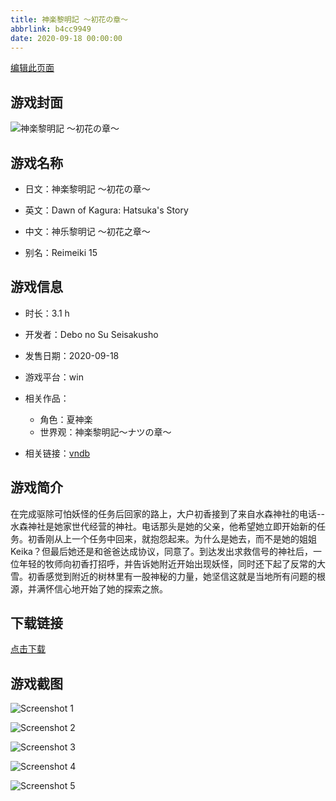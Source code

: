 ```yaml
---
title: 神楽黎明記 ～初花の章～
abbrlink: b4cc9949
date: 2020-09-18 00:00:00
---
```

[编辑此页面](https://github.com/ACG-3/ADV3-source/blob/main/source/_posts/games/%E7%A5%9E%E6%A5%BD%E9%BB%8E%E6%98%8E%E8%A8%98%20%EF%BD%9E%E5%88%9D%E8%8A%B1%E3%81%AE%E7%AB%A0%EF%BD%9E.md)

## 游戏封面

![神楽黎明記 ～初花の章～](https://pan.timero.xyz/d/onedrive/img_lib_001/%E7%A5%9E%E6%A5%BD%E9%BB%8E%E6%98%8E%E8%A8%98%20%EF%BD%9E%E5%88%9D%E8%8A%B1%E3%81%AE%E7%AB%A0%EF%BD%9E_cover.avif)


## 游戏名称

- 日文：神楽黎明記 ～初花の章～
- 英文：Dawn of Kagura: Hatsuka's Story
- 中文：神乐黎明记 ～初花之章～

- 别名：Reimeiki 15


## 游戏信息

- 时长：3.1 h
- 开发者：Debo no Su Seisakusho
- 发售日期：2020-09-18
- 游戏平台：win
- 相关作品：
   - 角色：夏神楽
   - 世界观：神楽黎明記～ナツの章～

- 相关链接：[vndb](https://vndb.org/v29006)


## 游戏简介

在完成驱除可怕妖怪的任务后回家的路上，大户初香接到了来自水森神社的电话--水森神社是她家世代经营的神社。电话那头是她的父亲，他希望她立即开始新的任务。初香刚从上一个任务中回来，就抱怨起来。为什么是她去，而不是她的姐姐 Keika？但最后她还是和爸爸达成协议，同意了。到达发出求救信号的神社后，一位年轻的牧师向初香打招呼，并告诉她附近开始出现妖怪，同时还下起了反常的大雪。初香感觉到附近的树林里有一股神秘的力量，她坚信这就是当地所有问题的根源，并满怀信心地开始了她的探索之旅。




## 下载链接

[点击下载](https://pan.timero.xyz/onedrive/adv_lib_001/%E7%A5%9E%E6%A5%BD%E9%BB%8E%E6%98%8E%E8%A8%98%20%EF%BD%9E%E5%88%9D%E8%8A%B1%E3%81%AE%E7%AB%A0%EF%BD%9E)


## 游戏截图


![Screenshot 1](https://pan.timero.xyz/d/onedrive/img_lib_001/%E7%A5%9E%E6%A5%BD%E9%BB%8E%E6%98%8E%E8%A8%98%20%EF%BD%9E%E5%88%9D%E8%8A%B1%E3%81%AE%E7%AB%A0%EF%BD%9E_Screenshot_1.avif)

![Screenshot 2](https://pan.timero.xyz/d/onedrive/img_lib_001/%E7%A5%9E%E6%A5%BD%E9%BB%8E%E6%98%8E%E8%A8%98%20%EF%BD%9E%E5%88%9D%E8%8A%B1%E3%81%AE%E7%AB%A0%EF%BD%9E_Screenshot_2.avif)

![Screenshot 3](https://pan.timero.xyz/d/onedrive/img_lib_001/%E7%A5%9E%E6%A5%BD%E9%BB%8E%E6%98%8E%E8%A8%98%20%EF%BD%9E%E5%88%9D%E8%8A%B1%E3%81%AE%E7%AB%A0%EF%BD%9E_Screenshot_3.avif)

![Screenshot 4](https://pan.timero.xyz/d/onedrive/img_lib_001/%E7%A5%9E%E6%A5%BD%E9%BB%8E%E6%98%8E%E8%A8%98%20%EF%BD%9E%E5%88%9D%E8%8A%B1%E3%81%AE%E7%AB%A0%EF%BD%9E_Screenshot_4.avif)

![Screenshot 5](https://pan.timero.xyz/d/onedrive/img_lib_001/%E7%A5%9E%E6%A5%BD%E9%BB%8E%E6%98%8E%E8%A8%98%20%EF%BD%9E%E5%88%9D%E8%8A%B1%E3%81%AE%E7%AB%A0%EF%BD%9E_Screenshot_5.avif)

